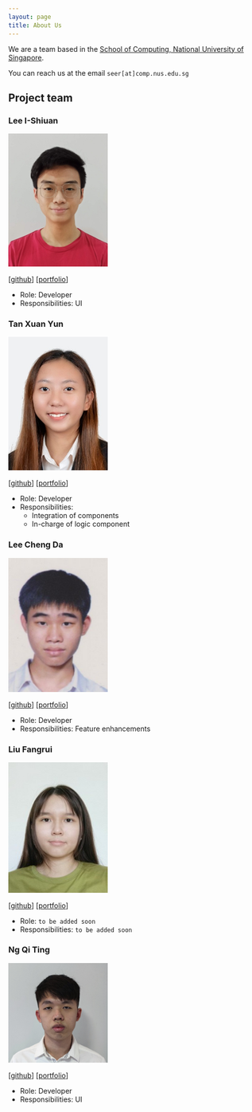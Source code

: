 ```yaml
---
layout: page
title: About Us
---
```


We are a team based in the [School of Computing, National University of Singapore](http://www.comp.nus.edu.sg).

You can reach us at the email `seer[at]comp.nus.edu.sg`

## Project team

### Lee I-Shiuan

<img src="images/ish1506.png" width="200px">

[[github](http://github.com/ish1506)]
[[portfolio](team/ish1506.md)]

* Role: Developer
* Responsibilities: UI

### Tan Xuan Yun

<img src="images/tanxuanyun.png" width="200px">

[[github](http://github.com/tanxuanyun)]
[[portfolio](team/tanxuanyun.md)]

* Role: Developer
* Responsibilities: 
  * Integration of components 
  * In-charge of logic component 

### Lee Cheng Da

<img src="images/chengda300.png" width="200px">

[[github](http://github.com/chengda300)] [[portfolio](team/chengda300.md)]

* Role: Developer
* Responsibilities: Feature enhancements

### Liu Fangrui

<img src="images/liufangrui.png" width="200px">

[[github](http://github.com/liufangrui)]
[[portfolio](team/liufangrui.md)]

* Role: `to be added soon`
* Responsibilities: `to be added soon`

### Ng Qi Ting

<img src="images/nqt230.png" width="200px">

[[github](http://github.com/nqt230)]
[[portfolio](team/nqt230.md)]

* Role: Developer
* Responsibilities: UI
